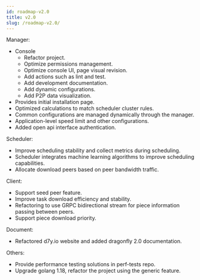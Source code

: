 ```yaml
---
id: roadmap-v2.0
title: v2.0
slug: /roadmap-v2.0/
---
```


Manager:

- Console
  - Refactor project.
  - Optimize permissions management.
  - Optimize console UI, page visual revision.
  - Add actions such as lint and test.
  - Add development documentation.
  - Add dynamic configurations.
  - Add P2P data visualization.
- Provides initial installation page.
- Optimized calculations to match scheduler cluster rules.
- Common configurations are managed dynamically through the manager.
- Application-level speed limit and other configurations.
- Added open api interface authentication.

Scheduler:

- Improve scheduling stability and collect metrics during scheduling.
- Scheduler integrates machine learning algorithms to improve scheduling capabilities.
- Allocate download peers based on peer bandwidth traffic.

Client:

- Support seed peer feature.
- Improve task download efficiency and stability.
- Refactoring to use GRPC bidirectional stream for piece information passing between peers.
- Support piece download priority.

Document:

- Refactored d7y.io website and added dragonfly 2.0 documentation.

Others:

- Provide performance testing solutions in perf-tests repo.
- Upgrade golang 1.18, refactor the project using the generic feature.
